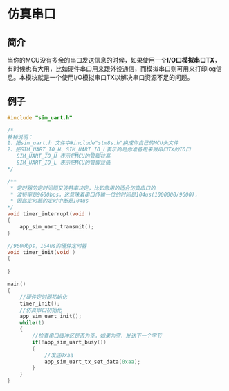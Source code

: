 # 仿真串口

## 简介
当你的MCU没有多余的串口发送信息的时候，如果使用一个**I/O口模拟串口TX**，有时候也有大用，比如硬件串口用来跟外设通信，而模拟串口则可用来打印log信息。本模块就是一个使用I/O模拟串口TX以解决串口资源不足的问题。


## 例子

```c
#include "sim_uart.h"

/*
移植说明：
1、把sim_uart.h 文件中#include"stm8s.h"换成你自己的MCU头文件
2、把SIM_UART_IO_H、SIM_UART_IO_L表示的是你准备用来做串口TX的IO口
   SIM_UART_IO_H 表示把MCU的管脚拉高
   SIM_UART_IO_L 表示把MCU的管脚拉低
*/

/**
 * 定时器的定时间隔又波特率决定，比如常用的适合仿真串口的
 * 波特率是9600bps，这意味着串口传输一位的时间是104us(1000000/9600)，
 * 因此定时器的定时中断是104us
*/
void timer_interrupt(void )
{
    app_sim_uart_transmit();
}

//9600bps，104us的硬件定时器
void timer_init(void )
{
    
}

main()
{
    //硬件定时器初始化
    timer_init();
    //仿真串口初始化
    app_sim_uart_init();
    while(1)
    {
        //检查串口缓冲区是否为空，如果为空，发送下一个字节   
        if(!app_sim_uart_busy())
        {
            //发送0xaa
            app_sim_uart_tx_set_data(0xaa);
        }
    }
}

```